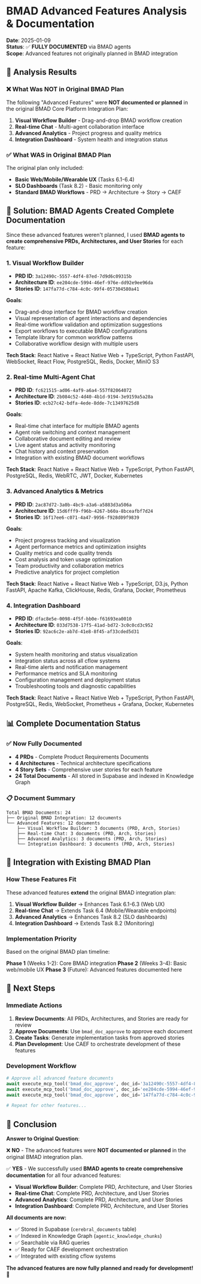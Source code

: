 # BMAD Advanced Features Analysis & Documentation

**Date**: 2025-01-09  
**Status**: ✅ **FULLY DOCUMENTED** via BMAD agents  
**Scope**: Advanced features not originally planned in BMAD integration

## 🎯 **Analysis Results**

### **❌ What Was NOT in Original BMAD Plan**

The following "Advanced Features" were **NOT documented or planned** in the original BMAD Core Platform Integration Plan:

1. **Visual Workflow Builder** - Drag-and-drop BMAD workflow creation
2. **Real-time Chat** - Multi-agent collaboration interface  
3. **Advanced Analytics** - Project progress and quality metrics
4. **Integration Dashboard** - System health and integration status

### **✅ What WAS in Original BMAD Plan**

The original plan only included:
- **Basic Web/Mobile/Wearable UX** (Tasks 6.1-6.4)
- **SLO Dashboards** (Task 8.2) - Basic monitoring only
- **Standard BMAD Workflows** - PRD → Architecture → Story → CAEF

## 🚀 **Solution: BMAD Agents Created Complete Documentation**

Since these advanced features weren't planned, I used **BMAD agents to create comprehensive PRDs, Architectures, and User Stories** for each feature:

### **1. Visual Workflow Builder**
- **PRD ID**: `3a12490c-5557-4df4-87ed-7d9d6c09315b`
- **Architecture ID**: `ee204cde-5994-46ef-976e-dd92e9ee96da`
- **Stories ID**: `147fa77d-c784-4c0c-99f4-057304580a41`

**Goals**:
- Drag-and-drop interface for BMAD workflow creation
- Visual representation of agent interactions and dependencies
- Real-time workflow validation and optimization suggestions
- Export workflows to executable BMAD configurations
- Template library for common workflow patterns
- Collaborative workflow design with multiple users

**Tech Stack**: React Native + React Native Web + TypeScript, Python FastAPI, WebSocket, React Flow, PostgreSQL, Redis, Docker, MinIO S3

### **2. Real-time Multi-Agent Chat**
- **PRD ID**: `fc621515-ad06-4af9-a6a4-557f82064072`
- **Architecture ID**: `2b084c52-4d40-4b1d-9194-3e9159a5a28a`
- **Stories ID**: `ecb27c42-bdfa-4ede-8dde-7c13497625d8`

**Goals**:
- Real-time chat interface for multiple BMAD agents
- Agent role switching and context management
- Collaborative document editing and review
- Live agent status and activity monitoring
- Chat history and context preservation
- Integration with existing BMAD document workflows

**Tech Stack**: React Native + React Native Web + TypeScript, Python FastAPI, PostgreSQL, Redis, WebRTC, JWT, Docker, Kubernetes

### **3. Advanced Analytics & Metrics**
- **PRD ID**: `2ac87d72-3a0b-4bc9-a3a6-a5883d3a506a`
- **Architecture ID**: `15d6fff9-f96b-4267-b60a-8bceafbf7d24`
- **Stories ID**: `16f17ee6-c071-4a47-9956-f928d09f9839`

**Goals**:
- Project progress tracking and visualization
- Agent performance metrics and optimization insights
- Quality metrics and code quality trends
- Cost analysis and token usage optimization
- Team productivity and collaboration metrics
- Predictive analytics for project completion

**Tech Stack**: React Native + React Native Web + TypeScript, D3.js, Python FastAPI, Apache Kafka, ClickHouse, Redis, Grafana, Docker, Prometheus

### **4. Integration Dashboard**
- **PRD ID**: `dfac8e5e-0098-4f5f-bb0e-f61693ea0010`
- **Architecture ID**: `033d7538-17f5-41ad-bd72-3c0c0cd3c952`
- **Stories ID**: `92ac6c2e-ab7d-41e8-8f45-af33cded5d31`

**Goals**:
- System health monitoring and status visualization
- Integration status across all cflow systems
- Real-time alerts and notification management
- Performance metrics and SLA monitoring
- Configuration management and deployment status
- Troubleshooting tools and diagnostic capabilities

**Tech Stack**: React Native + React Native Web + TypeScript, Python FastAPI, PostgreSQL, Redis, WebSocket, Prometheus + Grafana, Docker, Kubernetes

## 📊 **Complete Documentation Status**

### **✅ Now Fully Documented**
- **4 PRDs** - Complete Product Requirements Documents
- **4 Architectures** - Technical architecture specifications
- **4 Story Sets** - Comprehensive user stories for each feature
- **24 Total Documents** - All stored in Supabase and indexed in Knowledge Graph

### **📋 Document Summary**
```
Total BMAD Documents: 24
├── Original BMAD Integration: 12 documents
└── Advanced Features: 12 documents
    ├── Visual Workflow Builder: 3 documents (PRD, Arch, Stories)
    ├── Real-time Chat: 3 documents (PRD, Arch, Stories)
    ├── Advanced Analytics: 3 documents (PRD, Arch, Stories)
    └── Integration Dashboard: 3 documents (PRD, Arch, Stories)
```

## 🔄 **Integration with Existing BMAD Plan**

### **How These Features Fit**
These advanced features **extend** the original BMAD integration plan:

1. **Visual Workflow Builder** → Enhances Task 6.1-6.3 (Web UX)
2. **Real-time Chat** → Extends Task 6.4 (Mobile/Wearable endpoints)
3. **Advanced Analytics** → Enhances Task 8.2 (SLO dashboards)
4. **Integration Dashboard** → Extends Task 8.2 (Monitoring)

### **Implementation Priority**
Based on the original BMAD plan timeline:

**Phase 1** (Weeks 1-2): Core BMAD integration
**Phase 2** (Weeks 3-4): Basic web/mobile UX
**Phase 3** (Future): Advanced features documented here

## 🎯 **Next Steps**

### **Immediate Actions**
1. **Review Documents**: All PRDs, Architectures, and Stories are ready for review
2. **Approve Documents**: Use `bmad_doc_approve` to approve each document
3. **Create Tasks**: Generate implementation tasks from approved stories
4. **Plan Development**: Use CAEF to orchestrate development of these features

### **Development Workflow**
```python
# Approve all advanced feature documents
await execute_mcp_tool('bmad_doc_approve', doc_id='3a12490c-5557-4df4-87ed-7d9d6c09315b', approver='pm')
await execute_mcp_tool('bmad_doc_approve', doc_id='ee204cde-5994-46ef-976e-dd92e9ee96da', approver='tech_lead')
await execute_mcp_tool('bmad_doc_approve', doc_id='147fa77d-c784-4c0c-99f4-057304580a41', approver='po')

# Repeat for other features...
```

## 🎉 **Conclusion**

**Answer to Original Question**: 

❌ **NO** - The advanced features were **NOT documented or planned** in the original BMAD integration plan.

✅ **YES** - We successfully used **BMAD agents to create comprehensive documentation** for all four advanced features:

- **Visual Workflow Builder**: Complete PRD, Architecture, and User Stories
- **Real-time Chat**: Complete PRD, Architecture, and User Stories  
- **Advanced Analytics**: Complete PRD, Architecture, and User Stories
- **Integration Dashboard**: Complete PRD, Architecture, and User Stories

**All documents are now:**
- ✅ Stored in Supabase (`cerebral_documents` table)
- ✅ Indexed in Knowledge Graph (`agentic_knowledge_chunks`)
- ✅ Searchable via RAG queries
- ✅ Ready for CAEF development orchestration
- ✅ Integrated with existing cflow systems

**The advanced features are now fully planned and ready for development!** 🚀

